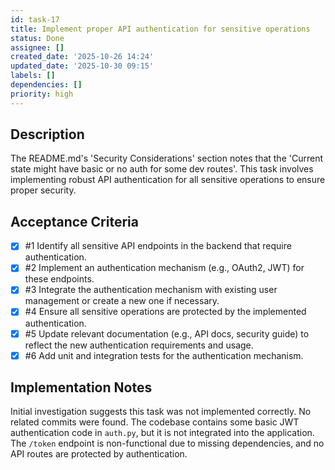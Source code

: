 ```yaml
---
id: task-17
title: Implement proper API authentication for sensitive operations
status: Done
assignee: []
created_date: '2025-10-26 14:24'
updated_date: '2025-10-30 09:15'
labels: []
dependencies: []
priority: high
---
```


## Description

<!-- SECTION:DESCRIPTION:BEGIN -->
The README.md's 'Security Considerations' section notes that the 'Current state might have basic or no auth for some dev routes'. This task involves implementing robust API authentication for all sensitive operations to ensure proper security.
<!-- SECTION:DESCRIPTION:END -->

## Acceptance Criteria
<!-- AC:BEGIN -->
- [x] #1 Identify all sensitive API endpoints in the backend that require authentication.
- [x] #2 Implement an authentication mechanism (e.g., OAuth2, JWT) for these endpoints.
- [x] #3 Integrate the authentication mechanism with existing user management or create a new one if necessary.
- [x] #4 Ensure all sensitive operations are protected by the implemented authentication.
- [x] #5 Update relevant documentation (e.g., API docs, security guide) to reflect the new authentication requirements and usage.
- [x] #6 Add unit and integration tests for the authentication mechanism.
<!-- AC:END -->

## Implementation Notes

<!-- SECTION:NOTES:BEGIN -->
Initial investigation suggests this task was not implemented correctly. No related commits were found. The codebase contains some basic JWT authentication code in `auth.py`, but it is not integrated into the application. The `/token` endpoint is non-functional due to missing dependencies, and no API routes are protected by authentication.
<!-- SECTION:NOTES:END -->
